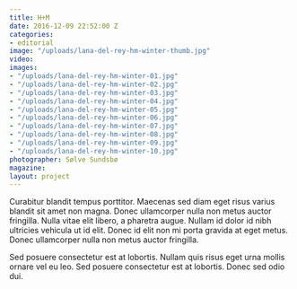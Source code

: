 ```yaml
---
title: H+M
date: 2016-12-09 22:52:00 Z
categories:
- editorial
image: "/uploads/lana-del-rey-hm-winter-thumb.jpg"
video: 
images:
- "/uploads/lana-del-rey-hm-winter-01.jpg"
- "/uploads/lana-del-rey-hm-winter-02.jpg"
- "/uploads/lana-del-rey-hm-winter-03.jpg"
- "/uploads/lana-del-rey-hm-winter-04.jpg"
- "/uploads/lana-del-rey-hm-winter-05.jpg"
- "/uploads/lana-del-rey-hm-winter-06.jpg"
- "/uploads/lana-del-rey-hm-winter-07.jpg"
- "/uploads/lana-del-rey-hm-winter-08.jpg"
- "/uploads/lana-del-rey-hm-winter-09.jpg"
- "/uploads/lana-del-rey-hm-winter-10.jpg"
photographer: Sølve Sundsbø
magazine: 
layout: project
---
```


Curabitur blandit tempus porttitor. Maecenas sed diam eget risus varius blandit sit amet non magna. Donec ullamcorper nulla non metus auctor fringilla. Nulla vitae elit libero, a pharetra augue. Nullam id dolor id nibh ultricies vehicula ut id elit. Donec id elit non mi porta gravida at eget metus. Donec ullamcorper nulla non metus auctor fringilla.

Sed posuere consectetur est at lobortis. Nullam quis risus eget urna mollis ornare vel eu leo. Sed posuere consectetur est at lobortis. Donec sed odio dui.